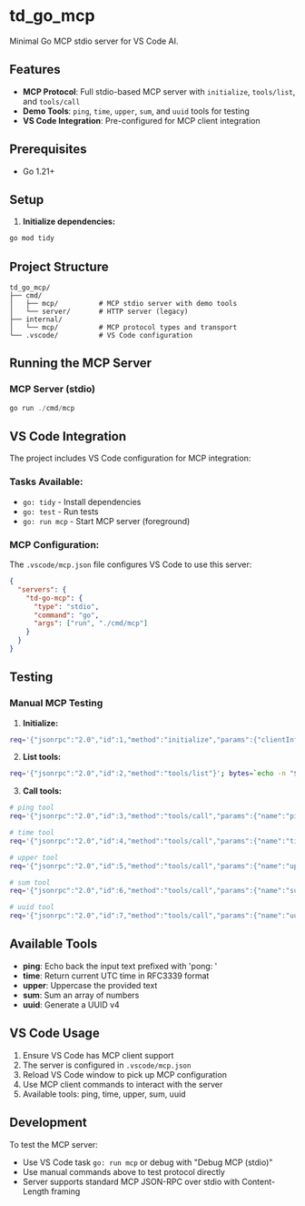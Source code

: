 # td_go_mcp

Minimal Go MCP stdio server for VS Code AI.

## Features

- **MCP Protocol**: Full stdio-based MCP server with `initialize`, `tools/list`, and `tools/call`
- **Demo Tools**: `ping`, `time`, `upper`, `sum`, and `uuid` tools for testing
- **VS Code Integration**: Pre-configured for MCP client integration

## Prerequisites

- Go 1.21+

## Setup

1. **Initialize dependencies:**
```powershell
go mod tidy
```

## Project Structure

```
td_go_mcp/
├── cmd/
│   ├── mcp/          # MCP stdio server with demo tools  
│   └── server/       # HTTP server (legacy)
├── internal/
│   └── mcp/          # MCP protocol types and transport
└── .vscode/          # VS Code configuration
```

## Running the MCP Server

### MCP Server (stdio)
```powershell
go run ./cmd/mcp
```

## VS Code Integration

The project includes VS Code configuration for MCP integration:

### Tasks Available:
- `go: tidy` - Install dependencies  
- `go: test` - Run tests
- `go: run mcp` - Start MCP server (foreground)

### MCP Configuration:
The `.vscode/mcp.json` file configures VS Code to use this server:
```json
{
  "servers": {
    "td-go-mcp": {
      "type": "stdio",
      "command": "go",
      "args": ["run", "./cmd/mcp"]
    }
  }
}
```

## Testing

### Manual MCP Testing

1. **Initialize:**
```bash
req='{"jsonrpc":"2.0","id":1,"method":"initialize","params":{"clientInfo":{"name":"manual"}}}'; bytes=`echo -n "$req" | wc -c`; (printf "Content-Length: $bytes\r\n\r\n$req"; sleep 1) | go run ./cmd/mcp
```

2. **List tools:**
```bash  
req='{"jsonrpc":"2.0","id":2,"method":"tools/list"}'; bytes=`echo -n "$req" | wc -c`; (printf "Content-Length: $bytes\r\n\r\n$req"; sleep 1) | go run ./cmd/mcp
```

3. **Call tools:**
```bash
# ping tool
req='{"jsonrpc":"2.0","id":3,"method":"tools/call","params":{"name":"ping","arguments":{"text":"hello"}}}'; bytes=`echo -n "$req" | wc -c`; (printf "Content-Length: $bytes\r\n\r\n$req"; sleep 1) | go run ./cmd/mcp

# time tool  
req='{"jsonrpc":"2.0","id":4,"method":"tools/call","params":{"name":"time","arguments":{}}}'; bytes=`echo -n "$req" | wc -c`; (printf "Content-Length: $bytes\r\n\r\n$req"; sleep 1) | go run ./cmd/mcp

# upper tool
req='{"jsonrpc":"2.0","id":5,"method":"tools/call","params":{"name":"upper","arguments":{"text":"Go Mcp"}}}'; bytes=`echo -n "$req" | wc -c`; (printf "Content-Length: $bytes\r\n\r\n$req"; sleep 1) | go run ./cmd/mcp

# sum tool
req='{"jsonrpc":"2.0","id":6,"method":"tools/call","params":{"name":"sum","arguments":{"numbers":[1,2,3.5]}}}'; bytes=`echo -n "$req" | wc -c`; (printf "Content-Length: $bytes\r\n\r\n$req"; sleep 1) | go run ./cmd/mcp

# uuid tool
req='{"jsonrpc":"2.0","id":7,"method":"tools/call","params":{"name":"uuid","arguments":{}}}'; bytes=`echo -n "$req" | wc -c`; (printf "Content-Length: $bytes\r\n\r\n$req"; sleep 1) | go run ./cmd/mcp
```

## Available Tools

- **ping**: Echo back the input text prefixed with 'pong: '  
- **time**: Return current UTC time in RFC3339 format
- **upper**: Uppercase the provided text
- **sum**: Sum an array of numbers  
- **uuid**: Generate a UUID v4

## VS Code Usage

1. Ensure VS Code has MCP client support
2. The server is configured in `.vscode/mcp.json`
3. Reload VS Code window to pick up MCP configuration
4. Use MCP client commands to interact with the server
5. Available tools: ping, time, upper, sum, uuid

## Development

To test the MCP server:
- Use VS Code task `go: run mcp` or debug with "Debug MCP (stdio)"
- Use manual commands above to test protocol directly
- Server supports standard MCP JSON-RPC over stdio with Content-Length framing